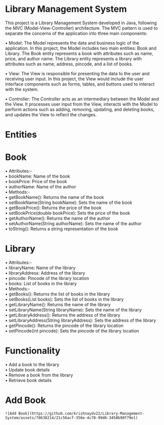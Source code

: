 # Library Management System
This project is a Library Management System developed in Java, following the MVC (Model-View-Controller) architecture. The MVC pattern is used to separate the concerns of the application into three main components:

• Model: The Model represents the data and business logic of the application. In this project, the Model includes two main entities: Book and Library. The Book entity represents a book with attributes such as name, price, and author name. The Library entity represents a library with attributes such as name, address, pincode, and a list of books.

• View: The View is responsible for presenting the data to the user and receiving user input. In this project, the View would include the user interface components such as forms, tables, and buttons used to interact with the system.

• Controller: The Controller acts as an intermediary between the Model and the View. It processes user input from the View, interacts with the Model to perform actions such as adding, removing, updating, and deleting books, and updates the View to reflect the changes.

# Entities
# Book
• Attributes:-     
    • bookName: Name of the book  
    • bookPrice: Price of the book  
    • authorName: Name of the author  
• Methods:-  
      • getBookName(): Returns the name of the book  
    • setBookName(String bookName): Sets the name of the book  
    • getBookPrice(): Returns the price of the book  
    • setBookPrice(double bookPrice): Sets the price of the book  
    • getAuthorName(): Returns the name of the author  
    • setAuthorName(String authorName): Sets the name of the author  
    • toString(): Returns a string representation of the book  

# Library  
• Attributes:-    
    • libraryName: Name of the library    
    • libraryAddress: Address of the library    
    • pincode: Pincode of the library location  
    • books: List of books in the library  
• Methods:-    
    • getBooks(): Returns the list of books in the library  
    • setBooks(List<Book> books): Sets the list of books in the library  
    • getLibraryName(): Returns the name of the library  
    • setLibraryName(String libraryName): Sets the name of the library  
    • getLibraryAddress(): Returns the address of the library  
    • setLibraryAddress(String libraryAddress): Sets the address of the library  
    • getPincode(): Returns the pincode of the library location  
    • setPincode(int pincode): Sets the pincode of the library location  

  # Functionality  
  • Add a book to the library  
  • Update book details  
  • Remove a book from the library  
  • Retrieve book details  
  # Add Book
  
    ![Add Book](https://github.com/krishnaydv22/Library-Management-System/assets/78638214/21c56acf-356e-4c78-99d6-3458b90f79e1)
